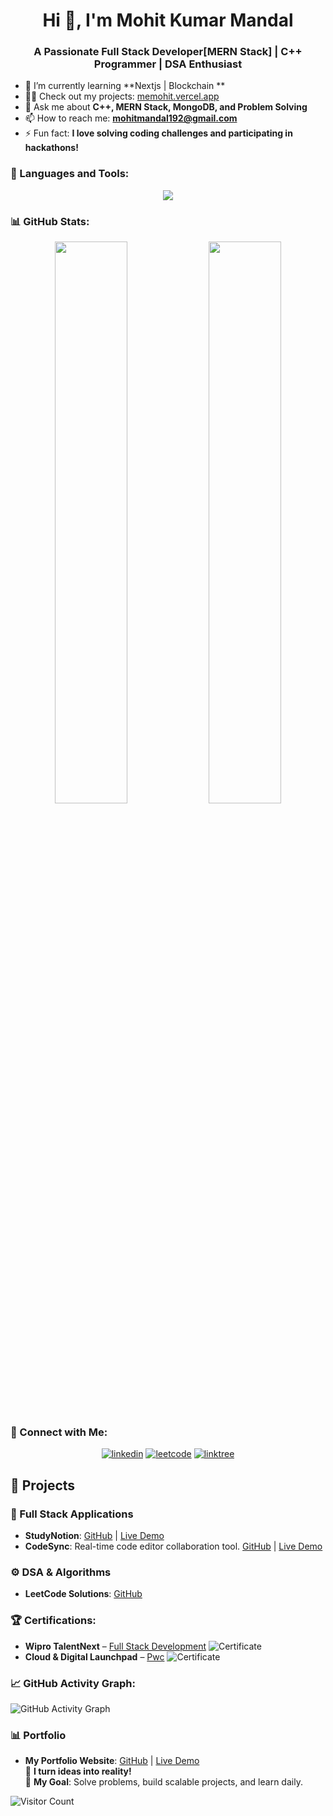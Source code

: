 <h1 align="center">Hi 👋, I'm Mohit Kumar Mandal</h1>
<h3 align="center">A Passionate Full Stack Developer[MERN Stack] | C++ Programmer | DSA Enthusiast</h3>

- 🌱 I’m currently learning **Nextjs | Blockchain **
- 👨‍💻 Check out my projects: [memohit.vercel.app](https://memohit.vercel.app)
- 💬 Ask me about **C++, MERN Stack, MongoDB, and Problem Solving**
- 📫 How to reach me: **mohitmandal192@gmail.com**
- ⚡ Fun fact: **I love solving coding challenges and participating in hackathons!**

### 🚀 Languages and Tools:
<p align="center">
  <img src="https://skillicons.dev/icons?i=cpp,js,nodejs,react,express,mongodb,git,github,vscode,bootstrap,aws" />
</p>

### 📊 GitHub Stats:
<p align="center">
  <img width="48%" src="https://github-readme-stats.vercel.app/api?username=mohit1721&show_icons=true&theme=dark" />
  <img width="48%" src="https://github-readme-streak-stats.herokuapp.com/?user=mohit1721&theme=dark" />
</p>

### 🔗 Connect with Me:
<p align="center">
  <a href="https://linkedin.com/in/mohit-kumar-mandal-4344b3229" target="blank"><img src="https://skillicons.dev/icons?i=linkedin" alt="linkedin" /></a>
  <a href="https://leetcode.com/mohit1702" target="blank"><img src="https://img.shields.io/badge/LeetCode-FFA116?logo=leetcode&logoColor=white" alt="leetcode" /></a>
  <a href="https://linktr.ee/mk1702" target="blank"><img src="https://img.shields.io/badge/Linktree-39E09B?logo=linktree&logoColor=white" alt="linktree" /></a>
</p>

## 📂 Projects

### 🚀 Full Stack Applications
- **StudyNotion**: [GitHub](https://github.com/mohit1721/study1) | [Live Demo](https://mystudynotion.vercel.app)  
- **CodeSync**: Real-time code editor collaboration tool. [GitHub](https://github.com/mohit1721/c-sync)  | [Live Demo](https://codes-sync.vercel.app)

### ⚙️ DSA & Algorithms
- **LeetCode Solutions**: [GitHub](https://github.com/mohit1721/Leetcode)  

### 🏆 Certifications:
- **Wipro TalentNext** – [Full Stack Development](https://drive.google.com/file/d/1IbVRZjDfGx4QYyVsMS7iMNsjXs1GYNIL/view?usp=sharing)  ![Certificate](https://img.shields.io/badge/Verified-✅-green)
- **Cloud & Digital Launchpad** – [Pwc](https://drive.google.com/file/d/1tTqoQwFvPBaU0bF2au-4YoiPmnOBeisY/view?usp=drivesdk&usp=embed_facebook&usp=embed_facebook)  ![Certificate](https://img.shields.io/badge/Verified-✅-green)

### 📈 GitHub Activity Graph:
![GitHub Activity Graph](https://github-readme-activity-graph.vercel.app/graph?username=mohit1721&theme=react-dark&hide_border=true)


### 📊 Portfolio
- **My Portfolio Website**: [GitHub](https://github.com/mohit1721/my-portfolio) | [Live Demo](https://memohit.vercel.app)  
🚀 **I turn ideas into reality!**  
🎯 **My Goal**: Solve problems, build scalable projects, and learn daily.



![Visitor Count](https://komarev.com/ghpvc/?username=mohit1721&color=blue)



<!--
**mohit1721/mohit1721** is a ✨ _special_ ✨ repository because its `README.md` (this file) appears on your GitHub profile.

Here are some ideas to get you started:

- 🔭 I’m currently working on ...
- 🌱 I’m currently learning ...
- 👯 I’m looking to collaborate on ...
- 🤔 I’m looking for help with ...
- 💬 Ask me about ...
- 📫 How to reach me: ...
- 😄 Pronouns: ...
- ⚡ Fun fact: ...
-->

